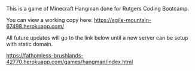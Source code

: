 This is a game of Minecraft Hangman done for Rutgers Coding Bootcamp.

You can view a working copy here: https://agile-mountain-67498.herokuapp.com/

All future updates will go to the link below until a new server can be setup with static domain.

https://fathomless-brushlands-42770.herokuapp.com/games/hangman/index.html
